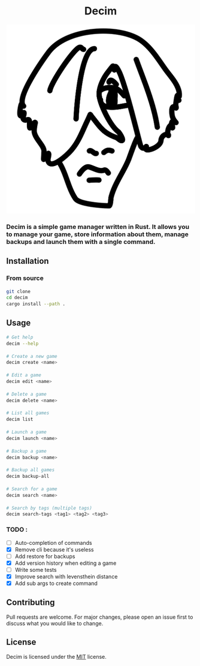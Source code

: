<h1 align="center">Decim</h1>
<p align="center">
    <img src="assets/logo.png" alt="Poorly drawn decim" />
</p>

<h3>
Decim is a simple game manager written in Rust.
It allows you to manage your game, store information about them,
manage backups and launch them with a single command.
</h3>


## Installation

### From source

```bash
git clone
cd decim
cargo install --path .
```

## Usage

```bash
# Get help
decim --help

# Create a new game
decim create <name>

# Edit a game
decim edit <name>

# Delete a game
decim delete <name>

# List all games
decim list

# Launch a game
decim launch <name>

# Backup a game
decim backup <name>

# Backup all games
decim backup-all

# Search for a game
decim search <name>

# Search by tags (multiple tags)
decim search-tags <tag1> <tag2> <tag3>
```
### TODO :
- [ ] Auto-completion of commands
- [X] Remove cli because it's useless
- [ ] Add restore for backups
- [X] Add version history when editing a game
- [ ] Write some tests
- [X] Improve search with levensthein distance
- [X] Add sub args to create command

## Contributing
Pull requests are welcome. For major changes, please open an issue first to discuss what you would like to change.

## License
Decim is licensed under the [MIT](https://choosealicense.com/licenses/mit/) license.